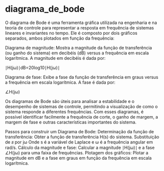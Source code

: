 # diagrama_de_bode

O diagrama de Bode é uma ferramenta gráfica utilizada na engenharia e na teoria de controle para representar a resposta em frequência de sistemas lineares e invariantes no tempo. Ele é composto por dois gráficos separados, ambos plotados em função da frequência:

Diagrama de magnitude: Mostra a magnitude da função de transferência (ou ganho do sistema) em decibéis (dB) versus a frequência em escala logarítmica. A magnitude em decibéis é dada por:

∣H(jω)∣dB=20log10∣H(jω)∣

Diagrama de fase: Exibe a fase da função de transferência em graus versus a frequência em escala logarítmica. A fase é dada por:

∠H(jω)

Os diagramas de Bode são úteis para analisar a estabilidade e o desempenho de sistemas de controle, permitindo a visualização de como o sistema responde a diferentes frequências. Com esses diagramas, é possível identificar facilmente a frequência de corte, o ganho de margem, a margem de fase e outras características importantes do sistema.

Passos para construir um Diagrama de Bode:
Determinação da função de transferência: Obter a função de transferência H(s) do sistema.
Substituição de 𝑠 por jω Onde  s é a variável de Laplace e  ω é a frequência angular em rad/s.
Cálculo da magnitude e fase: Calcular a magnitude ∣H(jω)∣ e a fase ∠H(jω) para uma faixa de frequências.
Plotagem dos gráficos: Plotar a magnitude em dB e a fase em graus em função da frequência em escala logarítmica.

